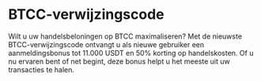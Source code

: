 # BTCC-verwijzingscode
Wilt u uw handelsbeloningen op BTCC maximaliseren? Met de nieuwste BTCC-verwijzingscode ontvangt u als nieuwe gebruiker een aanmeldingsbonus tot 11.000 USDT en 50% korting op handelskosten. Of u nu ervaren bent of net begint, deze bonus helpt u het meeste uit uw transacties te halen.
